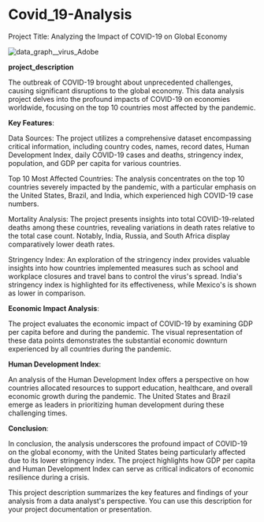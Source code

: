 # Covid_19-Analysis


Project Title: Analyzing the Impact of COVID-19 on Global Economy

![data_graph__virus_Adobe](https://github.com/sumitDA01/Covid_19-Analysis/assets/132813386/b2d6d958-cc33-4bad-915b-e0d38cc98381)


**project_description**

The outbreak of COVID-19 brought about unprecedented challenges, causing significant disruptions to the global economy. This data analysis project delves into the profound impacts of COVID-19 on economies worldwide, focusing on the top 10 countries most affected by the pandemic.

**Key Features**:

Data Sources: The project utilizes a comprehensive dataset encompassing critical information, including country codes, names, record dates, Human Development Index, daily COVID-19 cases and deaths, stringency index, population, and GDP per capita for various countries.

Top 10 Most Affected Countries: The analysis concentrates on the top 10 countries severely impacted by the pandemic, with a particular emphasis on the United States, Brazil, and India, which experienced high COVID-19 case numbers.

Mortality Analysis: The project presents insights into total COVID-19-related deaths among these countries, revealing variations in death rates relative to the total case count. Notably, India, Russia, and South Africa display comparatively lower death rates.

Stringency Index: An exploration of the stringency index provides valuable insights into how countries implemented measures such as school and workplace closures and travel bans to control the virus's spread. India's stringency index is highlighted for its effectiveness, while Mexico's is shown as lower in comparison.

**Economic Impact Analysis**:

The project evaluates the economic impact of COVID-19 by examining GDP per capita before and during the pandemic. The visual representation of these data points demonstrates the substantial economic downturn experienced by all countries during the pandemic.

**Human Development Index**:

An analysis of the Human Development Index offers a perspective on how countries allocated resources to support education, healthcare, and overall economic growth during the pandemic. The United States and Brazil emerge as leaders in prioritizing human development during these challenging times.

**Conclusion**:

In conclusion, the analysis underscores the profound impact of COVID-19 on the global economy, with the United States being particularly affected due to its lower stringency index. The project highlights how GDP per capita and Human Development Index can serve as critical indicators of economic resilience during a crisis.

This project description summarizes the key features and findings of your analysis from a data analyst's perspective. You can use this description for your project documentation or presentation.
